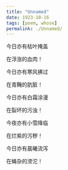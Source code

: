 ```yaml
---
title: "Unnamed"
date: 1923-10-16
tags: [poem, whose]
permalink: ./Unnamed/
---
```

今日亦有枯叶掩盖

在浮涨的血肉！
<!--一胀想　若观人死尸。胖胀如韦囊盛风。异于本相。是为胀想-->

今日亦有寒风拂过

在青黤的肮脏！
<!--二青瘀想　若观死尸。皮肉黄赤瘀黑青黤。是为青瘀．想 -->

今日亦有白霜涂漫

在裂坏的污浊！
<!--三坏想　若观死尸。风吹日曝。转大裂坏在地。是为坏．想 -->

今夜亦有小雪降临

在烂紫的污秽！
<!--四血涂漫想　若观死尸。处处脓血流溢。污秽涂漫。是为血涂漫．想 -->

今日亦有晨曦流泻

在蝇杂的滂沱！
<!--五脓烂想　若观死尸。虫脓流出。皮肉坏烂。滂沱在地。是为脓烂．想 -->
